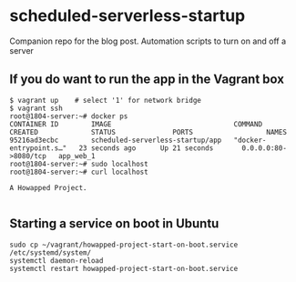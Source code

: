 # scheduled-serverless-startup
Companion repo for the blog post. Automation scripts to turn on and off a server

## If you do want to run the app in the Vagrant box

```
$ vagrant up    # select '1' for network bridge
$ vagrant ssh
root@1804-server:~# docker ps
CONTAINER ID        IMAGE                              COMMAND                  CREATED             STATUS              PORTS                  NAMES
95216ad3ecbc        scheduled-serverless-startup/app   "docker-entrypoint.s…"   23 seconds ago      Up 21 seconds       0.0.0.0:80->8080/tcp   app_web_1
root@1804-server:~# sudo localhost
root@1804-server:~# curl localhost

A Howapped Project.


```


## Starting a service on boot in Ubuntu

```
sudo cp ~/vagrant/howapped-project-start-on-boot.service /etc/systemd/system/
systemctl daemon-reload
systemctl restart howapped-project-start-on-boot.service

```